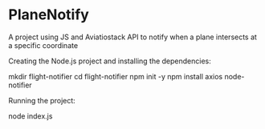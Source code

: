 # PlaneNotify
A project using JS and Aviatiostack API to notify when a plane intersects at a specific coordinate

Creating the Node.js project and installing the dependencies:
  
mkdir flight-notifier
cd flight-notifier
npm init -y
npm install axios node-notifier

Running the project:

node index.js
